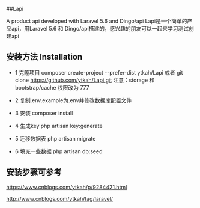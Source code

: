 ##Lapi 

A product api developed with Laravel 5.6 and Dingo/api 
Lapi是一个简单的产品api，用Laravel 5.6 和 Dingo/api搭建的，感兴趣的朋友可以一起来学习测试创建api

## 安装方法 Installation

- 1 克隆项目
composer create-project --prefer-dist ytkah/Lapi 
或者 git clone https://github.com/ytkah/Lapi.git 
注意：storage 和 bootstrap/cache 权限改为 777

- 2 复制.env.example为.env并修改数据库配置文件

- 3 安装 
composer install

- 4 生成key 
php artisan key:generate

- 5 迁移数据表 
php artisan migrate

- 6 填充一些数据 
php artisan db:seed


## 安装步骤可参考
https://www.cnblogs.com/ytkah/p/9284421.html

http://www.cnblogs.com/ytkah/tag/laravel/

